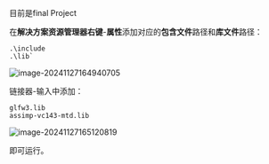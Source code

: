目前是final Project

在**解决方案资源管理器右键**-**属性**添加对应的**包含文件**路径和**库文件**路径：

```
.\include
.\lib`
```



![image-20241127164940705](C:/Users/23947/AppData/Roaming/Typora/typora-user-images/image-20241127164940705.png)

链接器-输入中添加：

```
glfw3.lib
assimp-vc143-mtd.lib
```

![image-20241127165120819](C:/Users/23947/AppData/Roaming/Typora/typora-user-images/image-20241127165120819.png)

即可运行。